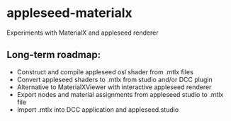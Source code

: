 # appleseed-materialx
Experiments with MaterialX and appleseed renderer

## Long-term roadmap:
 - Construct and compile appleseed osl shader from .mtlx files
 - Convert appleseed shaders to .mtlx from studio and/or DCC plugin
 - Alternative to MaterialXViewer with interactive appleseed renderer
 - Export nodes and material assignments from appleseed studio to .mtlx file
 - Import .mtlx into DCC application and appleseed.studio
